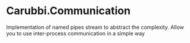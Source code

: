 # Carubbi.Communication
Implementation of named pipes stream to abstract the complexity. Allow you to use inter-process communication in a simple way
